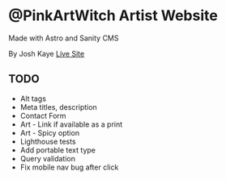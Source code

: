 # @PinkArtWitch Artist Website 
Made with Astro and Sanity CMS

By Josh Kaye 
[Live Site](https://pinkartwitch.com)

## TODO
* Alt tags
* Meta titles, description
* Contact Form
* Art - Link if available as a print
* Art - Spicy option
* Lighthouse tests
* Add portable text type
* Query validation
* Fix mobile nav bug after click